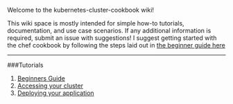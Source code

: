 Welcome to the kubernetes-cluster-cookbook wiki!

This wiki space is mostly intended for simple how-to tutorials, documentation, and use case scenarios. If any additional information is required, submit an issue with suggestions! I suggest getting started with the chef cookbook by following the steps laid out in [the beginner guide here](https://github.com/bloomberg/kubernetes-cluster-cookbook/wiki/Beginners-Guide)

***

###Tutorials
1. [Beginners Guide](https://github.com/bloomberg/kubernetes-cluster-cookbook/wiki/Beginners-Guide)
2. [Accessing your cluster](https://github.com/bloomberg/kubernetes-cluster-cookbook/wiki/Accessing-your-cluster)
3. [Deploying your application](https://github.com/bloomberg/kubernetes-cluster-cookbook/wiki/Deploying-your-application)